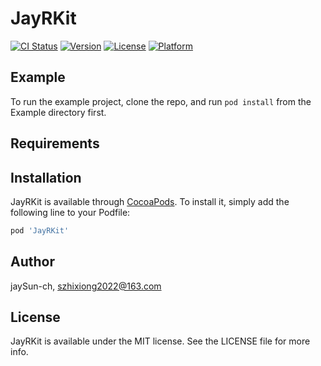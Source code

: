 # JayRKit

[![CI Status](https://img.shields.io/travis/jaySun-ch/JayRKit.svg?style=flat)](https://travis-ci.org/jaySun-ch/JayRKit)
[![Version](https://img.shields.io/cocoapods/v/JayRKit.svg?style=flat)](https://cocoapods.org/pods/JayRKit)
[![License](https://img.shields.io/cocoapods/l/JayRKit.svg?style=flat)](https://cocoapods.org/pods/JayRKit)
[![Platform](https://img.shields.io/cocoapods/p/JayRKit.svg?style=flat)](https://cocoapods.org/pods/JayRKit)

## Example

To run the example project, clone the repo, and run `pod install` from the Example directory first.

## Requirements

## Installation

JayRKit is available through [CocoaPods](https://cocoapods.org). To install
it, simply add the following line to your Podfile:

```ruby
pod 'JayRKit'
```

## Author

jaySun-ch, szhixiong2022@163.com

## License

JayRKit is available under the MIT license. See the LICENSE file for more info.
